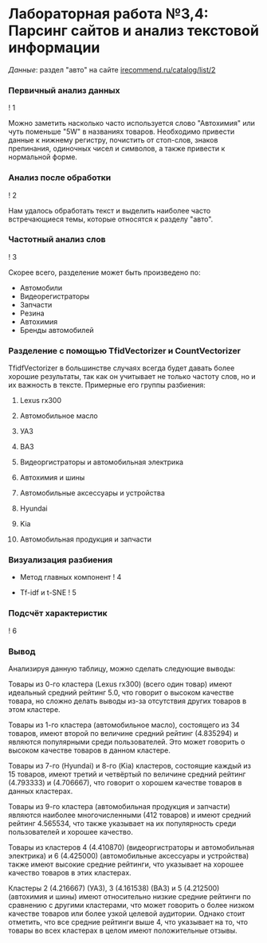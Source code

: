 # Лабораторная работа №3,4: Парсинг сайтов и анализ текстовой информации

*Данные*: раздел "авто" на сайте [irecommend.ru/catalog/list/2](https://irecommend.ru/catalog/list/2)

### Первичный анализ данных

! 1

Можно заметить насколько часто используется слово "Автохимия" или чуть поменьше "5W" в названиях товаров. Необходимо привести данные к нижнему регистру, почистить от стоп-слов, знаков препинания, одиночных чисел и символов, а также привести к нормальной форме.

### Анализ после обработки

! 2

Нам удалось обработать текст и выделить наиболее часто встречающиеся темы, которые относятся к разделу "авто".

### Частотный анализ слов

! 3

Скорее всего, разделение может быть произведено по:

* Автомобили
* Видеорегистраторы
* Запчасти
* Резина
* Автохимия
* Бренды автомобилей

### Разделение с помощью TfidVectorizer и CountVectorizer

TfidfVectorizer в большинстве случаях всегда будет давать более хорошие результаты, так как он учитывает не только частоту слов, но и их важность в тексте.
Примерные его группы разбиения:
1) Lexus rx300

2) Автомобильное масло

3) УАЗ


4) ВАЗ

5) Видеоргистраторы и автомобильная электрика

6) Автохимия и шины

7) Автомобильные аксессуары и устройства

8) Hyundai

9) Kia

10) Автомобильная продукция и запчасти

### Визуализация разбиения

* Метод главных компонент
! 4

* Tf-idf и t-SNE
! 5

### Подсчёт характеристик

! 6

### Вывод

Анализируя данную таблицу, можно сделать следующие выводы:

Товары из 0-го кластера (Lexus rx300) (всего один товар) имеют идеальный средний рейтинг 5.0, что говорит о высоком качестве товара, но сложно делать выводы из-за отсутствия других товаров в этом кластере.

Товары из 1-го кластера (автомобильное масло), состоящего из 34 товаров, имеют второй по величине средний рейтинг (4.835294) и являются популярными среди пользователей. Это может говорить о высоком качестве товаров в данном кластере.

Товары из 7-го (Hyundai) и 8-го (Kia) кластеров, состоящие каждый из 15 товаров, имеют третий и четвёртый по величине средний рейтинг (4.793333) и (4.706667), что говорит о хорошем качестве товаров в данных кластерах.

Товары из 9-го кластера (автомобильная продукция и запчасти) являются наиболее многочисленными (412 товаров) и имеют средний рейтинг 4.565534, что также указывает на их популярность среди пользователей и хорошее качество.

Товары из кластеров 4 (4.410870) (видеоргистраторы и автомобильная электрика) и 6 (4.425000) (автомобильные аксессуары и устройства) также имеют высокие средние рейтинги, что указывает на хорошее качество товаров в этих кластерах.

Кластеры 2 (4.216667) (УАЗ), 3 (4.161538) (ВАЗ) и 5 (4.212500) (автохимия и шины) имеют относительно низкие средние рейтинги по сравнению с другими кластерами, что может говорить о более низком качестве товаров или более узкой целевой аудитории. Однако стоит отметить, что все средние рейтинги выше 4, что указывает на то, что товары во всех кластерах в целом имеют положительные отзывы.

